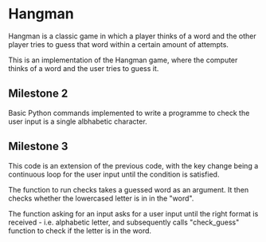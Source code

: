 # Hangman
Hangman is a classic game in which a player thinks of a word and the other player tries to guess that word within a certain amount of attempts.

This is an implementation of the Hangman game, where the computer thinks of a word and the user tries to guess it. 

## Milestone 2
Basic Python commands implemented to write a programme to check the user input is a single albhabetic character.

## Milestone 3
This code is an extension of the previous code, with the key change being a continuous loop for the user input until the condition is satisfied.

The function to run checks takes a guessed word as an argument. It then checks whether the lowercased letter is in in the "word". 

The function asking for an input asks for a user input until the right format is received - i.e. alphabetic letter, and subsequently calls "check_guess" function to check if the letter is in the word.

